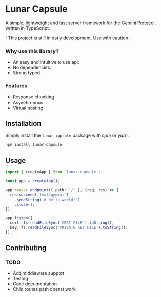 # Lunar Capsule

A simple, lightweight and fast server framework for the [Gemini Protocol](https://gemini.circumlunar.space/), written in TypeScript.

! This project is still in early development. Use with caution !

### Why use this library?

 - An easy and intuitive to use api.
 - No dependencies.
 - Strong typed.
 
### Features
 
 - Response chunking
 - Asynchronous
 - Virtual hosting

## Installation

Simply install the `lunar-capsule` package with  *npm* or *yarn*.

```
npm install lunar-capsule
```

## Usage

```typescript
import { createApp } from 'lunar-capsule';

const app = createApp();

app.router.endpoint({ path: '/' }, (req, res) => {
  res.succeed('text/gemini')
    .sendString('# Hello world!')
    .close();
});

app.listen({
  cert: fs.readFileSync('CERT FILE').toString(),
  key: fs.readFileSync('PRIVATE KEY FILE').toString(),
});
```

## Contributing

### TODO
 - Add middleware support
 - Testing
 - Code documentation
 - Child routes path doenst work
